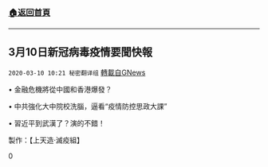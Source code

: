 ###  [:house:返回首頁](https://github.com/ourhimalayas/txt)
---

## 3月10日新冠病毒疫情要聞快報
`2020-03-10 10:21 秘密翻译组` [轉載自GNews](https://gnews.org/zh-hant/137346/)

• 金融危機將從中國和香港爆發？

• 中共強化大中院校洗腦，逼看“疫情防控思政大課”

• 習近平到武漢了？演的不錯！



製作：【上天造·滅疫組】

0
